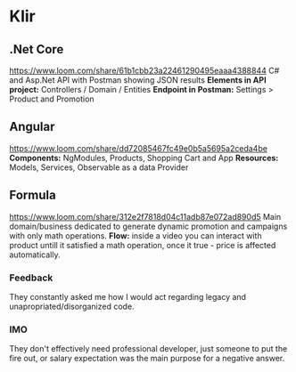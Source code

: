 # Klir

## .Net Core
https://www.loom.com/share/61b1cbb23a22461290495eaaa4388844
C# and Asp.Net API with Postman showing JSON results
**Elements in API project:** Controllers / Domain / Entities
**Endpoint in Postman:** Settings > Product and Promotion

## Angular
https://www.loom.com/share/dd72085467fc49e0b5a5695a2ceda4be
**Components:** NgModules, Products, Shopping Cart and App 
**Resources:** Models, Services, Observable as a data Provider

## Formula
https://www.loom.com/share/312e2f7818d04c11adb87e072ad890d5
Main domain/business dedicated to generate dynamic promotion and campaigns with only math operations.
**Flow:** inside a video you can interact with product untill it satisfied a math operation, once it true - price is affected automatically.

### Feedback
They constantly asked me how I would act regarding legacy and unapropriated/disorganized code.

### IMO
They don't effectively need professional developer, just someone to put the fire out,
or salary expectation was the main purpose for a negative answer.